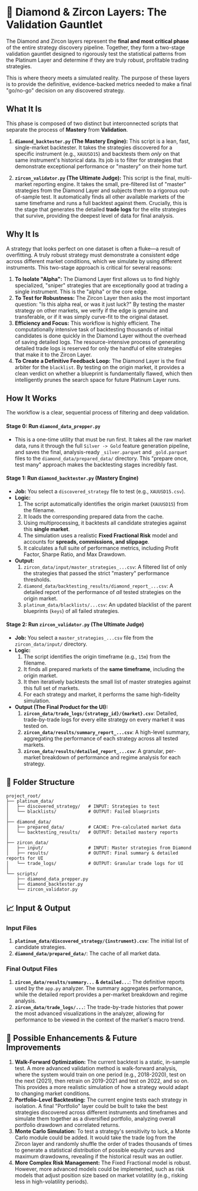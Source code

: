 # 💎 Diamond & Zircon Layers: The Validation Gauntlet

The Diamond and Zircon layers represent the **final and most critical phase** of the entire strategy discovery pipeline. Together, they form a two-stage validation gauntlet designed to rigorously test the statistical patterns from the Platinum Layer and determine if they are truly robust, profitable trading strategies.

This is where theory meets a simulated reality. The purpose of these layers is to provide the definitive, evidence-backed metrics needed to make a final "go/no-go" decision on any discovered strategy.

## What It Is

This phase is composed of two distinct but interconnected scripts that separate the process of **Mastery** from **Validation**.

1.  **`diamond_backtester.py` (The Mastery Engine):** This script is a lean, fast, single-market backtester. It takes the strategies discovered for a specific instrument (e.g., `XAUUSD15`) and backtests them _only_ on that same instrument's historical data. Its job is to filter for strategies that demonstrate exceptional performance or "mastery" on their home turf.

2.  **`zircon_validator.py` (The Ultimate Judge):** This script is the final, multi-market reporting engine. It takes the small, pre-filtered list of "master" strategies from the Diamond Layer and subjects them to a rigorous out-of-sample test. It automatically finds all other available markets of the same timeframe and runs a full backtest against them. Crucially, this is the stage that generates the detailed **trade logs** for the elite strategies that survive, providing the deepest level of data for final analysis.

## Why It Is

A strategy that looks perfect on one dataset is often a fluke—a result of overfitting. A truly robust strategy must demonstrate a consistent edge across different market conditions, which we simulate by using different instruments. This two-stage approach is critical for several reasons:

1.  **To Isolate "Alpha":** The Diamond Layer first allows us to find highly specialized, "sniper" strategies that are exceptionally good at trading a single instrument. This is the "alpha" or the core edge.
2.  **To Test for Robustness:** The Zircon Layer then asks the most important question: "Is this alpha real, or was it just luck?" By testing the master strategy on other markets, we verify if the edge is genuine and transferable, or if it was simply curve-fit to the original dataset.
3.  **Efficiency and Focus:** This workflow is highly efficient. The computationally intensive task of backtesting thousands of initial candidates is done quickly in the Diamond Layer without the overhead of saving detailed logs. The resource-intensive process of generating detailed trade logs is reserved for only the handful of elite strategies that make it to the Zircon Layer.
4.  **To Create a Definitive Feedback Loop:** The Diamond Layer is the final arbiter for the `blacklist`. By testing on the origin market, it provides a clean verdict on whether a blueprint is fundamentally flawed, which then intelligently prunes the search space for future Platinum Layer runs.

## How It Works

The workflow is a clear, sequential process of filtering and deep validation.

#### **Stage 0: Run `diamond_data_prepper.py`**

- This is a one-time utility that must be run first. It takes all the raw market data, runs it through the full `Silver -> Gold` feature generation pipeline, and saves the final, analysis-ready `_silver.parquet` and `_gold.parquet` files to the `diamond_data/prepared_data/` directory. This "prepare once, test many" approach makes the backtesting stages incredibly fast.

#### **Stage 1: Run `diamond_backtester.py` (Mastery Engine)**

- **Job:** You select a `discovered_strategy` file to test (e.g., `XAUUSD15.csv`).
- **Logic:**
  1.  The script automatically identifies the origin market (`XAUUSD15`) from the filename.
  2.  It loads the corresponding prepared data from the cache.
  3.  Using multiprocessing, it backtests all candidate strategies against this **single market**.
  4.  The simulation uses a realistic **Fixed Fractional Risk** model and accounts for **spreads, commissions, and slippage**.
  5.  It calculates a full suite of performance metrics, including Profit Factor, Sharpe Ratio, and Max Drawdown.
- **Output:**
  1.  `zircon_data/input/master_strategies_...csv`: A filtered list of only the strategies that passed the strict "mastery" performance thresholds.
  2.  `diamond_data/backtesting_results/diamond_report_...csv`: A detailed report of the performance of _all_ tested strategies on the origin market.
  3.  `platinum_data/blacklists/...csv`: An updated blacklist of the parent blueprints (`keys`) of all failed strategies.

#### **Stage 2: Run `zircon_validator.py` (The Ultimate Judge)**

- **Job:** You select a `master_strategies_...csv` file from the `zircon_data/input/` directory.
- **Logic:**
  1.  The script identifies the origin timeframe (e.g., `15m`) from the filename.
  2.  It finds all prepared markets of the **same timeframe**, including the origin market.
  3.  It then iteratively backtests the small list of master strategies against this full set of markets.
  4.  For each strategy and market, it performs the same high-fidelity simulation.
- **Output (The Final Product for the UI):**
  1.  **`zircon_data/trade_logs/{strategy_id}/{market}.csv`**: Detailed, trade-by-trade logs for every elite strategy on every market it was tested on.
  2.  **`zircon_data/results/summary_report_...csv`**: A high-level summary, aggregating the performance of each strategy across all tested markets.
  3.  **`zircon_data/results/detailed_report_...csv`**: A granular, per-market breakdown of performance and regime analysis for each strategy.

## 📁 Folder Structure

```
project_root/
├── platinum_data/
│   ├── discovered_strategy/   # INPUT: Strategies to test
│   └── blacklists/            # OUTPUT: Failed blueprints
│
├── diamond_data/
│   ├── prepared_data/         # CACHE: Pre-calculated market data
│   └── backtesting_results/   # OUTPUT: Detailed mastery reports
│
├── zircon_data/
│   ├── input/                 # INPUT: Master strategies from Diamond
│   ├── results/               # OUTPUT: Final summary & detailed reports for UI
│   └── trade_logs/            # OUTPUT: Granular trade logs for UI
│
└── scripts/
    ├── diamond_data_prepper.py
    ├── diamond_backtester.py
    └── zircon_validator.py
```

## 📈 Input & Output

### Input Files

1.  **`platinum_data/discovered_strategy/{instrument}.csv`**: The initial list of candidate strategies.
2.  **`diamond_data/prepared_data/`**: The cache of all market data.

### Final Output Files

1.  **`zircon_data/results/summary...` & `detailed...`**: The definitive reports used by the `app.py` analyzer. The summary aggregates performance, while the detailed report provides a per-market breakdown and regime analysis.
2.  **`zircon_data/trade_logs/...`**: The trade-by-trade histories that power the most advanced visualizations in the analyzer, allowing for performance to be viewed in the context of the market's macro trend.

## 🚀 Possible Enhancements & Future Improvements

1.  **Walk-Forward Optimization:** The current backtest is a static, in-sample test. A more advanced validation method is walk-forward analysis, where the system would train on one period (e.g., 2018-2020), test on the next (2021), then retrain on 2019-2021 and test on 2022, and so on. This provides a more realistic simulation of how a strategy would adapt to changing market conditions.
2.  **Portfolio-Level Backtesting:** The current engine tests each strategy in isolation. A final "Portfolio" layer could be built to take the best strategies discovered across different instruments and timeframes and simulate them together as a diversified portfolio, analyzing overall portfolio drawdown and correlated returns.
3.  **Monte Carlo Simulation:** To test a strategy's sensitivity to luck, a Monte Carlo module could be added. It would take the trade log from the Zircon layer and randomly shuffle the order of trades thousands of times to generate a statistical distribution of possible equity curves and maximum drawdowns, revealing if the historical result was an outlier.
4.  **More Complex Risk Management:** The Fixed Fractional model is robust. However, more advanced models could be implemented, such as risk models that adjust position size based on market volatility (e.g., risking less in high-volatility periods).
